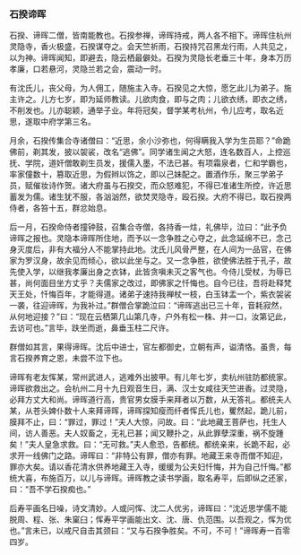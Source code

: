 <script type="text/javascript">
    var head = document.getElementsByTagName('head')[0];
    cssURL = '/public/article_1.css';
    linkTag = document.createElement('link');
    linkTag.href = cssURL;
    linkTag.setAttribute('type','text/css');
    linkTag.setAttribute('rel','stylesheet');
    head.appendChild(linkTag);
</script>
### 石揆谛晖

石揆、谛晖二僧，皆南能教也。石揆参禅，谛晖持戒，两人各不相下。谛晖住杭州灵隐寺，香火极盛，石揆谋夺之。会天竺祈雨，石揆持咒召黑龙行雨，人共见之，以为神。谛晖闻知，即避去，隐云栖最僻处。石揆为灵隐长老垂三十年，身本万历孝廉，口若悬河，灵隐兰若之会，震动一时。

有沈氏儿，丧父母，为人佣工，随施主入寺。石揆见之大惊，愿乞此儿为弟子。施主许之。儿方七岁，即为延师教读。儿欲肉食，即与之肉；儿欲衣绣，即衣之绣，不削发也。儿亦聪颖，通举子业。年将冠矣，督学某考杭州，令儿应考，取名近思，遂取中府学第三名。

月余，石揆传集合寺诸僧曰：“近思，余小沙弥也，何得瞒我入学为生员耶？”命跪佛前，剃其发，披以袈裟，改名“逃佛”。同学诸生闻之大怒，连名数百人，上控巡抚、学院，道奸僧敢剃生员发，援儒入墨，不法已甚。有项霜泉者，仁和学霸也，率家僮数十，篡取近思，为假辫以饰之，即以己妹配之。置酒作乐，聚三学弟子员，赋催妆诗作贺。诸大府虽与石揆交，而众怒难犯，不得已准诸生所控，许近思蓄发为儒。诸生犹不服，各汹汹然，欲焚灵隐寺，殴石揆。大府不得已，取石揆两侍者，各笞十五，群忿始息。

后一月，石揆命侍者撞钟鼓，召集合寺僧，各持香一炷，礼佛毕，泣曰：“此予负谛晖之报也。灵隐本谛晖所住地，而予以一念争胜之心夺之，此念延绵不已，念己身灭度后，非有大福分人不能掌持此地。沈氏儿风骨严整，在人间为一品官，在佛家为罗汉身，故余见而倾心，欲以此坐与之。又一念争胜，欲使佛法胜于孔子，故先使入学，以继我孝廉出身之衣钵，此皆贪嗔未灭之客气也。今侍儿受杖，为辱已甚，尚何面目坐方丈乎？夫儒家之改过，即佛家之忏悔也。自今已往，吾将赴释梵天王处，忏悔百年，才能得道。诸弟子速持我禅杖一枝，白玉钵盂一个，紫衣袈裟一袭，往迎谛晖，为我补过。”群僧合掌跪泣曰：“谛晖逃出已三十年，音耗寂然，从何地迎接？”曰：“现在云栖第几山第几寺，户外有松一株、井一口，汝第记此，去访可也。”言毕，趺坐而逝，鼻垂玉柱二尺许。

群僧如其言，果得谛晖。沈后中进士，官左都御史，立朝有声，谥清恪。虽贵，每言石揆养育之恩，未尝不泣下也。

谛晖有老友恽某，常州武进人，逃难外出披甲。有儿年七岁，卖杭州驻防都统家。谛晖欲救出之。会杭州二月十九日观音生日，满、汉士女咸往天竺进香。过灵隐，必拜方丈大和尚。谛晖道行高，贵官男女膜手来拜者以万数，从无答礼。都统夫人某，从苍头婢仆数十人来拜谛晖，谛晖探知瘦而纤者恽氏儿也，矍然起，跪儿前，膜拜不止，曰：“罪过，罪过！”夫人大惊，问故。曰：“此地藏王菩萨也，托生人间，访人善恶。夫人奴畜之，无礼已甚；闻又鞭扑之，从此罪孽深重，祸不旋踵矣！”夫人皇急求救。曰：“无可救。”夫人愈恐，告都统。都统亲来，长跪不起，必求开一线佛门之路。谛晖曰：“非特公有罪，僧亦有罪。地藏王来寺而僧不知迎，罪亦大矣。请以香花清水供养地藏王入寺，缓缓为公夫妇忏悔，并为自己忏悔。”都统大喜，布施百万，以儿与谛晖。谛晖教之读书学画，取名寿平，后即纵之还家，曰：“吾不学石揆痴也。”

后寿平画名日噪，诗文清妙。人或问恽、沈二人优劣，谛晖曰：“沈近思学儒不能脱周、程、张、朱窠臼；恽寿平学画能出文、沈、唐、仇范围。以吾观之，恽为优也。”言未已，以戒尺自击其颈曰：“又与石揆争胜矣。不可，不可！”谛晖寿一百零四岁。

